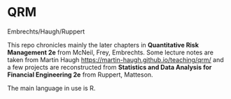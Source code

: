 # QRM
Embrechts/Haugh/Ruppert

This repo chronicles mainly the later chapters in **Quantitative Risk Management 2e** from McNeil, Frey, Embrechts. Some lecture notes are taken from Martin Haugh https://martin-haugh.github.io/teaching/qrm/ and a few projects are reconstructed from **Statistics and Data Analysis for Financial Engineering 2e** from Ruppert, Matteson. 

The main language in use is R.
